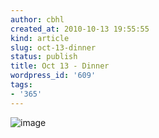 ```yaml
---
author: cbhl
created_at: 2010-10-13 19:55:55
kind: article
slug: oct-13-dinner
status: publish
title: Oct 13 - Dinner
wordpress_id: '609'
tags:
- '365'
---
```


![image](http://blog.azuresky.ca/blog/wp-content/uploads/2010/10/wpid-IMG_20101013_195041.jpg)
